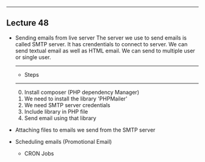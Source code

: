
-------------------
Lecture 48
-------------------

- Sending emails from live server
The server we use to send emails is called SMTP server. It has crendentials to connect to server.
We can send textual email as well as HTML email.
We can send to multiple user or single user.

    ----------
    - Steps
    ----------

    0) Install composer (PHP dependency Manager)
    1) We need to install the library 'PHPMailer'
    2) We need SMTP server credentials 
    3) Include library in PHP file
    4) Send email using that library



- Attaching files to emails we send from the SMTP server
- Scheduling emails (Promotional Email)
    - CRON Jobs

